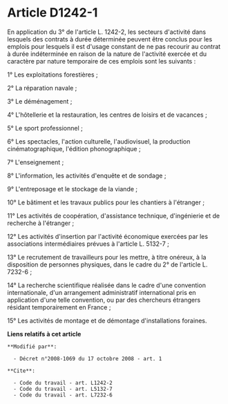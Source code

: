 # Article D1242-1

En application du 3° de l'article L. 1242-2, les secteurs d'activité dans lesquels des contrats à durée déterminée peuvent
être conclus pour les emplois pour lesquels il est d'usage constant de ne pas recourir au contrat à durée indéterminée en
raison de la nature de l'activité exercée et du caractère par nature temporaire de ces emplois sont les suivants : 

1° Les exploitations forestières ; 

2° La réparation navale ; 

3° Le déménagement ; 

4° L'hôtellerie et la restauration, les centres de loisirs et de vacances ; 

5° Le sport professionnel ; 

6° Les spectacles, l'action culturelle, l'audiovisuel, la production cinématographique, l'édition phonographique ; 

7° L'enseignement ; 

8° L'information, les activités d'enquête et de sondage ; 

9° L'entreposage et le stockage de la viande ;

10° Le bâtiment et les travaux publics pour les chantiers à l'étranger ; 

11° Les activités de coopération, d'assistance technique, d'ingénierie et de recherche à l'étranger ; 

12° Les activités d'insertion par l'activité économique exercées par les associations intermédiaires prévues à l'article L.
5132-7 ; 

13° Le recrutement de travailleurs pour les mettre, à titre onéreux, à la disposition de personnes physiques, dans le cadre
du 2° de l'article L. 7232-6 ; 

14° La recherche scientifique réalisée dans le cadre d'une convention internationale, d'un arrangement administratif
international pris en application d'une telle convention, ou par des chercheurs étrangers résidant temporairement en France ;

15° Les activités de montage et de démontage d'installations foraines.

**Liens relatifs à cet article**

	**Modifié par**:

	  - Décret n°2008-1069 du 17 octobre 2008 - art. 1

	**Cite**:

	  - Code du travail - art. L1242-2
	  - Code du travail - art. L5132-7
	  - Code du travail - art. L7232-6
